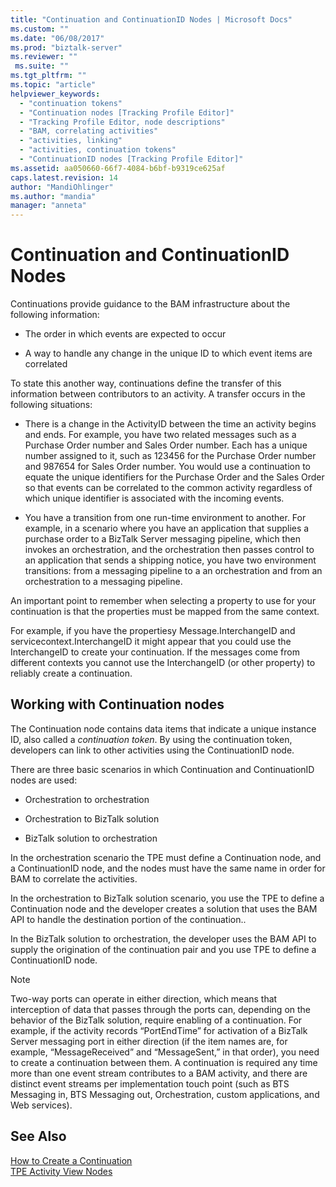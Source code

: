 ```yaml
---
title: "Continuation and ContinuationID Nodes | Microsoft Docs"
ms.custom: ""
ms.date: "06/08/2017"
ms.prod: "biztalk-server"
ms.reviewer: ""
 ms.suite: ""
ms.tgt_pltfrm: ""
ms.topic: "article"
helpviewer_keywords: 
  - "continuation tokens"
  - "Continuation nodes [Tracking Profile Editor]"
  - "Tracking Profile Editor, node descriptions"
  - "BAM, correlating activities"
  - "activities, linking"
  - "activities, continuation tokens"
  - "ContinuationID nodes [Tracking Profile Editor]"
ms.assetid: aa050660-66f7-4084-b6bf-b9319ce625af
caps.latest.revision: 14
author: "MandiOhlinger"
ms.author: "mandia"
manager: "anneta"
---
```

# Continuation and ContinuationID Nodes
Continuations provide guidance to the BAM infrastructure about the following information:  
  
-   The order in which events are expected to occur  
  
-   A way to handle any change in the unique ID to which event items are correlated  
  
 To state this another way, continuations define the transfer of this information between contributors to an activity. A transfer occurs in the following situations:  
  
-   There is a change in the ActivityID between the time an activity begins and ends. For example, you have two related messages such as a Purchase Order number and Sales Order number. Each has a unique number assigned to it, such as 123456 for the Purchase Order number and 987654 for Sales Order number. You would use a continuation to equate the unique identifiers for the Purchase Order and the Sales Order so that events can be correlated to the common activity regardless of which unique identifier is associated with the incoming events.  
  
-   You have a transition from one run-time environment to another. For example, in a scenario where you have an application that supplies a purchase order to a BizTalk Server messaging pipeline, which then invokes an orchestration, and the orchestration then passes control to an application that sends a shipping notice, you have two environment transitions: from a messaging pipeline to a an orchestration and from an orchestration to a messaging pipeline.  
  
 An important point to remember when selecting a property to use for your continuation is that the properties must be mapped from the same context.  
  
 For example, if you have the propertiesy Message.InterchangeID and servicecontext.InterchangeID it might appear that you could use the InterchangeID to create your continuation. If the messages come from different contexts you cannot use the InterchangeID (or other property) to reliably create a continuation.  
  
## Working with Continuation nodes  
 The Continuation node contains data items that indicate a unique instance ID, also called a *continuation token*. By using the continuation token, developers can link to other activities using the ContinuationID node.  
  
 There are three basic scenarios in which Continuation and ContinuationID nodes are used:  
  
-   Orchestration to orchestration  
  
-   Orchestration to BizTalk solution  
  
-   BizTalk solution to orchestration  
  
 In the orchestration scenario the TPE must define a Continuation node, and a ContinuationID node, and the nodes must have the same name in order for BAM to correlate the activities.  
  
 In the orchestration to BizTalk solution scenario, you use the TPE to define a Continuation node and the developer creates a solution that uses the BAM API to handle the destination portion of the continuation..  
  
 In the BizTalk solution to orchestration, the developer uses the BAM API to supply the origination of the continuation pair and you use TPE to define a ContinuationID node.  
  
> [!NOTE]
>  Two-way ports can operate in either direction, which means that interception of data that passes through the ports can, depending on the behavior of the BizTalk solution, require enabling of a continuation. For example, if the activity records “PortEndTime” for activation of a BizTalk Server messaging port in either direction (if the item names are, for example, “MessageReceived” and “MessageSent,” in that order), you need to create a continuation between them. A continuation is required any time more than one event stream contributes to a BAM activity, and there are distinct event streams per implementation touch point (such as BTS Messaging in, BTS Messaging out, Orchestration, custom applications, and Web services).  
  
## See Also  
 [How to Create a Continuation](../core/how-to-create-a-continuation.md)   
 [TPE Activity View Nodes](../core/tpe-activity-view-nodes.md)